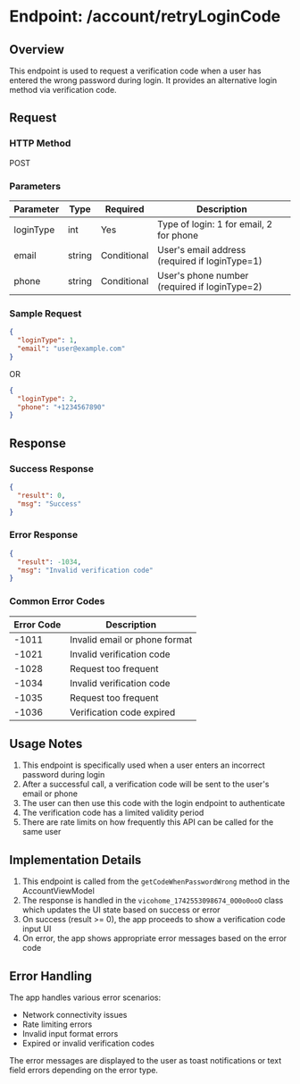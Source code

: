 # Endpoint: /account/retryLoginCode

## Overview
This endpoint is used to request a verification code when a user has entered the wrong password during login. It provides an alternative login method via verification code.

## Request

### HTTP Method
POST

### Parameters
| Parameter | Type | Required | Description |
|-----------|------|----------|-------------|
| loginType | int | Yes | Type of login: 1 for email, 2 for phone |
| email | string | Conditional | User's email address (required if loginType=1) |
| phone | string | Conditional | User's phone number (required if loginType=2) |

### Sample Request
```json
{
  "loginType": 1,
  "email": "user@example.com"
}
```

OR

```json
{
  "loginType": 2,
  "phone": "+1234567890"
}
```

## Response

### Success Response
```json
{
  "result": 0,
  "msg": "Success"
}
```

### Error Response
```json
{
  "result": -1034,
  "msg": "Invalid verification code"
}
```

### Common Error Codes
| Error Code | Description |
|------------|-------------|
| -1011 | Invalid email or phone format |
| -1021 | Invalid verification code |
| -1028 | Request too frequent |
| -1034 | Invalid verification code |
| -1035 | Request too frequent |
| -1036 | Verification code expired |

## Usage Notes
1. This endpoint is specifically used when a user enters an incorrect password during login
2. After a successful call, a verification code will be sent to the user's email or phone
3. The user can then use this code with the login endpoint to authenticate
4. The verification code has a limited validity period
5. There are rate limits on how frequently this API can be called for the same user

## Implementation Details
1. This endpoint is called from the `getCodeWhenPasswordWrong` method in the AccountViewModel
2. The response is handled in the `vicohome_1742553098674_0O0o0ooO` class which updates the UI state based on success or error
3. On success (result >= 0), the app proceeds to show a verification code input UI
4. On error, the app shows appropriate error messages based on the error code

## Error Handling
The app handles various error scenarios:
- Network connectivity issues
- Rate limiting errors
- Invalid input format errors
- Expired or invalid verification codes

The error messages are displayed to the user as toast notifications or text field errors depending on the error type.